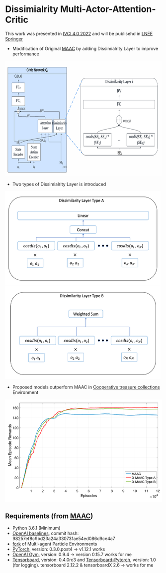# Dissimialrity Multi-Actor-Attention-Critic

This work was presented in [IVCI 4.0 2022](https://chennai.vit.ac.in/files/ivc2022/) and will be publisehd in [LNEE Springer](https://www.springer.com/series/7818)
- Modification of Original [MAAC](https://github.com/shariqiqbal2810/MAAC) by adding Dissimialrity Layer to improve performance

<img src="etc/typeA_det.png"  width="700" height="370">

- Two types of Dissimialrity Layer is introduced

<img src="etc/typeA.png"  width="500" height="300">
<img src="etc/typeB.png"  width="500" height="300">

- Proposed models outperform MAAC in [Cooperative treasure collections](https://github.com/shariqiqbal2810/MAAC/blob/master/envs/mpe_scenarios/fullobs_collect_treasure.py) Environment

<img src="etc/dmaac_performance.png">

## Requirements (from [MAAC](https://github.com/shariqiqbal2810/MAAC))
* Python 3.6.1 (Minimum)
* [OpenAI baselines](https://github.com/openai/baselines), commit hash: 98257ef8c9bd23a24a330731ae54ed086d9ce4a7
* [fork](https://github.com/shariqiqbal2810/multiagent-particle-envs) of Multi-agent Particle Environments
* [PyTorch](http://pytorch.org/), version: 0.3.0.post4 -> v1.12.1 works
* [OpenAI Gym](https://github.com/openai/gym), version: 0.9.4 -> version 0.15.7 works for me
* [Tensorboard](https://github.com/tensorflow/tensorboard), version: 0.4.0rc3 and [Tensorboard-Pytorch](https://github.com/lanpa/tensorboard-pytorch), version: 1.0 (for logging). tensorboard 2.12.2 & tensorboardX 2.6 -> works for me

